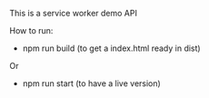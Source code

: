 This is a service worker demo API

How to run:

- npm run build (to get a index.html ready in dist)

Or

- npm run start (to have a live version)